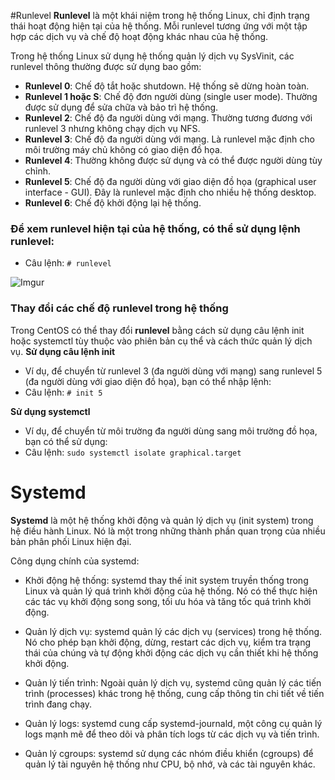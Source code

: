 #Runlevel
**Runlevel** là một khái niệm trong hệ thống Linux, chỉ định trạng thái hoạt động hiện tại của hệ thống. Mỗi runlevel tương ứng với một tập hợp các dịch vụ và chế độ hoạt động khác nhau của hệ thống.

Trong hệ thống Linux sử dụng hệ thống quản lý dịch vụ SysVinit, các runlevel thông thường được sử dụng bao gồm:
- **Runlevel 0**: Chế độ tắt hoặc shutdown. Hệ thống sẽ dừng hoàn toàn.
- **Runlevel 1 hoặc S**: Chế độ đơn người dùng (single user mode). Thường được sử dụng để sửa chữa và bảo trì hệ thống.
- **Runlevel 2**: Chế độ đa người dùng với mạng. Thường tương đương với runlevel 3 nhưng không chạy dịch vụ NFS.
- **Runlevel 3**: Chế độ đa người dùng với mạng. Là runlevel mặc định cho môi trường máy chủ không có giao diện đồ họa.
- **Runlevel 4**: Thường không được sử dụng và có thể được người dùng tùy chỉnh.
- **Runlevel 5**: Chế độ đa người dùng với giao diện đồ họa (graphical user interface - GUI). Đây là runlevel mặc định cho nhiều hệ thống desktop.
- **Runlevel 6**: Chế độ khởi động lại hệ thống.

### Để xem runlevel hiện tại của hệ thống, có thể sử dụng lệnh **runlevel**:
- Câu lệnh: `# runlevel`

![Imgur](https://i.imgur.com/jcrDkxy.png)

### Thay đổi các chế độ runlevel trong hệ thống
Trong CentOS có thể thay đổi **runlevel** bằng cách sử dụng câu lệnh init hoặc systemctl tùy thuộc vào phiên bản cụ thể và cách thức quản lý dịch vụ.
**Sử dụng câu lệnh init**
- Ví dụ, để chuyển từ runlevel 3 (đa người dùng với mạng) sang runlevel 5 (đa người dùng với giao diện đồ họa), bạn có thể nhập lệnh:
- Câu lệnh: `# init 5`

**Sử dụng systemctl**
- Ví dụ, để chuyển từ môi trường đa người dùng sang môi trường đồ họa, bạn có thể sử dụng:
- Câu lệnh: `sudo systemctl isolate graphical.target`


# Systemd
**Systemd** là một hệ thống khởi động và quản lý dịch vụ (init system) trong hệ điều hành Linux. Nó là một trong những thành phần quan trọng của nhiều bản phân phối Linux hiện đại.

Công dụng chính của systemd:

- Khởi động hệ thống: systemd thay thế init system truyền thống trong Linux và quản lý quá trình khởi động của hệ thống. Nó có thể thực hiện các tác vụ khởi động song song, tối ưu hóa và tăng tốc quá trình khởi động.

- Quản lý dịch vụ: systemd quản lý các dịch vụ (services) trong hệ thống. Nó cho phép bạn khởi động, dừng, restart các dịch vụ, kiểm tra trạng thái của chúng và tự động khởi động các dịch vụ cần thiết khi hệ thống khởi động.

- Quản lý tiến trình: Ngoài quản lý dịch vụ, systemd cũng quản lý các tiến trình (processes) khác trong hệ thống, cung cấp thông tin chi tiết về tiến trình đang chạy.

- Quản lý logs: systemd cung cấp systemd-journald, một công cụ quản lý logs mạnh mẽ để theo dõi và phân tích logs từ các dịch vụ và tiến trình.

- Quản lý cgroups: systemd sử dụng các nhóm điều khiển (cgroups) để quản lý tài nguyên hệ thống như CPU, bộ nhớ, và các tài nguyên khác.


